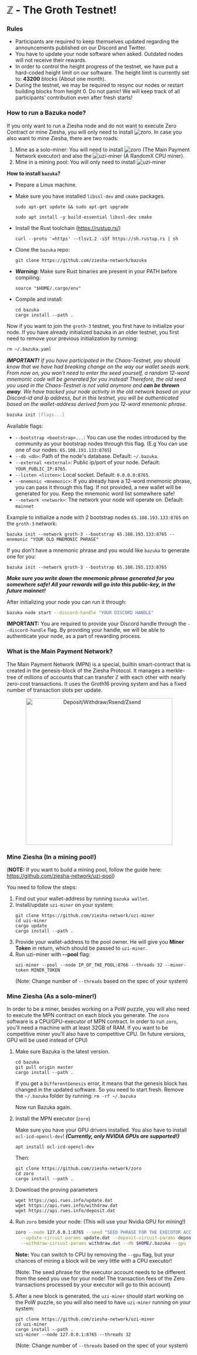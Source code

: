# ℤ - The Groth Testnet!

### Rules

 - Participants are required to keep themselves updated regarding the announcements published on our Discord and Twitter.
 - You have to update your node software when asked. Outdated nodes will not receive their rewards.
 - In order to control the height progress of the testnet, we have put a hard-coded height limit on our software. The height limit is currently set to: **43200** blocks (About one month).
 - During the testnet, we may be required to resync our nodes or restart building blocks from height 0. Do not panic! We will keep track of all participants' contribution even after fresh starts!

### How to run a Bazuka node?

If you only want to run a Ziesha node and do not want to execute Zero Contract or
mine Ziesha, you will only need to install ![zoro](https://github.com/ziesha-network/bazuka). In case you also
want to mine Ziesha, there are two roads:

 1. Mine as a solo-miner: You will need to install ![zoro](https://github.com/ziesha-network/zoro) (The Main Payment Network executor) and also the ![uzi-miner](https://github.com/ziesha-network/uzi-miner) (A RandomX CPU miner).
 2. Mine in a mining pool: You will only need to install ![uzi-miner](https://github.com/ziesha-network/uzi-miner)

**How to install `bazuka`?**

 * Prepare a Linux machine.
 * Make sure you have installed `libssl-dev` and `cmake` packages.

    ```
    sudo apt-get update && sudo apt-get upgrade
    ```

    ```
    sudo apt install -y build-essential libssl-dev cmake
    ```

 * Install the Rust toolchain (https://rustup.rs/)
    ```
    curl --proto '=https' --tlsv1.2 -sSf https://sh.rustup.rs | sh
    ```
 * Clone the `bazuka` repo:
    ```
    git clone https://github.com/ziesha-network/bazuka
    ```
 * ***Warning:*** Make sure Rust binaries are present in your PATH before compiling:
    ```
    source "$HOME/.cargo/env"
    ```
 * Compile and install:
    ```
    cd bazuka
    cargo install --path .
    ```

Now if you want to join the `groth-3` testnet, you first have to initialize your
node. If you have already initialized bazuka in an older testnet, you first need
to remove your previous initialization by running:

```sh
rm ~/.bazuka.yaml
```

***IMPORTANT!*** *If you have participated in the Chaos-Testnet, you should know that we have had breaking change on the way our wallet seeds work. From now on, you won't need to enter the seed yourself, a random 12-word mnemonic code will be generated for you instead! Therefore, the old seed you used in the Chaos-Testnet is not valid anymore and **can be thrown away**. We have tracked your node activity in the old network based on your Discord-id and Ip address, but in this testnet, you will be authenticated based on the wallet-address derived from you 12-word mnemonic phrase.*

```sh
bazuka init [flags...]
```

Available flags:

 * `--bootstrap <bootstrap>...`: You can use the nodes introduced by the community as your bootstrap nodes through this flag. (E.g You can use  one of our nodes: `65.108.193.133:8765`)
 * `--db <db>`: Path of the node's database. Default: `~/.bazuka`.
 * `--external <external>`: Public ip/port of your node. Default: `YOUR_PUBLIC_IP:8765`.
 * `--listen <listen>`: Local socket. Default: `0.0.0.0:8765`.
 * `--mnemonic <mnemonic>`: If you already have a 12-word mnemonic phrase, you can pass it through this flag. If not provided, a new wallet will be generated for you. Keep the mnemonic word list somewhere safe!
 * `--network <network>`: The network your node will operate on. Default: `mainnet`

Example to initialize a node with 2 bootstrap nodes `65.108.193.133:8765` on the `groth-3` network:

```
bazuka init --network groth-3 --bootstrap 65.108.193.133:8765 --mnemonic "YOUR OLD MNEMONIC PHRASE"
```

If you don't have a mnemonic phrase and you would like `bazuka` to generate one for you:

```
bazuka init --network groth-3 --bootstrap 65.108.193.133:8765
```

***Make sure you write down the mnemonic phrase generated for you somewhere safe! All your rewards will go into this public-key, in the future mainnet!***

After initializing your node you can run it through:

```sh
bazuka node start --discord-handle "YOUR DISCORD HANDLE"
```

**IMPORTANT:** You are required to provide your Discord handle through the
`--discord-handle` flag. By providing your handle, we will be able to authenticate
your node, as a part of rewarding process.

### What is the Main Payment Network?

The Main Payment Network (MPN) is a special, builtin smart-contract that is
created in the genesis-block of the Ziesha Protocol. It manages a merkle-tree of
millions of accounts that can transfer ℤ with each other with nearly zero-cost
transactions. It uses the Groth16 proving system and has a fixed number of
transaction slots per update.

<p align="center">
    <img width="400" src="https://user-images.githubusercontent.com/4275654/188954000-450b32ad-c5e8-4714-9664-3afa40400508.png" alt="Deposit/Withdraw/Rsend/Zsend">
</p>

### Mine Ziesha (In a mining pool!)

(**NOTE:** If you want to build a mining pool, follow the guide here: https://github.com/ziesha-network/uzi-pool)

You need to follow the steps:

 1. Find out your wallet-address by running `bazuka wallet`.
 2. Install/update `uzi-miner` on your system:
    ```
    git clone https://github.com/ziesha-network/uzi-miner
    cd uzi-miner
    cargo update
    cargo install --path .
    ```
 3. Provide your wallet-address to the pool owner. He will give you **Miner Token** in return, which should be passed to `uzi-miner`.
 4. Run uzi-miner with **--pool** flag:
    ```
    uzi-miner --pool --node IP_OF_THE_POOL:8766 --threads 32 --miner-token MINER_TOKEN
    ```
    (Note: Change number of `--threads` based on the spec of your system)

### Mine Ziesha (As a solo-miner!)

In order to be a miner, besides working on a PoW puzzle, you will also need to
execute the MPN contract on each block you generate. The `zoro` software is
a CPU/GPU-executor of MPN contract. In order to run `zoro`, you'll need a machine
with at least 32GB of RAM. If you want to be competitive miner you'll also have to
competitive CPU. (In future versions, GPU will be used instead of CPU)

1. Make sure Bazuka is the latest version.

   ```
   cd bazuka
   git pull origin master
   cargo install --path .
   ```

   If you get a `DifferentGenesis` error, it means that the genesis block has changed
   in the updated software. So you need to start fresh. Remove the `~/.bazuka`
   folder by running: `rm -rf ~/.bazuka`

   Now run Bazuka again.

2. Install the MPN executor (`zoro`)

   Make sure you have your GPU drivers installed. You also have to install `ocl-icd-opencl-dev`! ***(Currently, only NVIDIA GPUs are supported!)***


   ```
   apt install ocl-icd-opencl-dev
   ```

   Then:

   ```
   git clone https://github.com/ziesha-network/zoro
   cd zoro
   cargo install --path .
   ```

3. Download the proving parameters

   ```
   wget https://api.rues.info/update.dat
   wget https://api.rues.info/withdraw.dat
   wget https://api.rues.info/deposit.dat
   ```

4. Run `zoro` beside your node: (This will use your Nvidia GPU for mining!)

   ```sh
   zoro --node 127.0.0.1:8765 --seed "SEED PHRASE FOR THE EXECUTOR ACCOUNT" --network groth-3 \
     --update-circuit-params update.dat --deposit-circuit-params deposit.dat \
     --withdraw-circuit-params withdraw.dat --db $HOME/.bazuka --gpu
   ```

   **Note:** You can switch to CPU by removing the `--gpu` flag, but your chances of mining a block
   will be very little with a CPU executor!

   (Note: The seed phrase for the executor account needs to be different from the
   seed you use for your node! The transaction fees of the Zero transactions processed
   by your executor will go to this account)

5. After a new block is generated, the `uzi-miner` should start working on the PoW
  puzzle, so you will also need to have `uzi-miner` running on your system:

   ```
   git clone https://github.com/ziesha-network/uzi-miner
   cd uzi-miner
   cargo install --path .
   uzi-miner --node 127.0.0.1:8765 --threads 32
   ```

   (Note: Change number of `--threads` based on the spec of your system)
